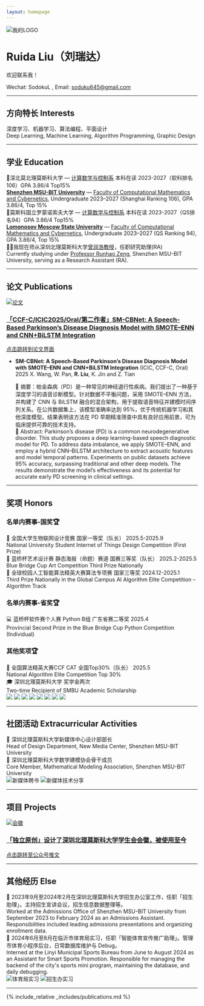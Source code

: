 ```yaml
---
layout: homepage
---
```

<div class="logo-banner">
  <img src="./MYDATA/LOGO1.png" alt="我的LOGO">
</div>

# Ruida Liu（刘瑞达）
欢迎联系我！

Wechat: SodokuL  ,  Email: soduku645@gmail.com
  
    
<hr class="gradient-line">

## 方向特长 Interests

<div class="zh-en-block">
  深度学习、机器学习、算法编程、平面设计<br>
  <span class="en-line">Deep Learning, Machine Learning, Algorithm Programming, Graphic Design</span>
</div>

<hr class="pretty-line">


## 学业 Education

<div class="zh-en-block">
  🏫深北莫北理莫斯科大学 — <a href="https://www.smbu.edu.cn/xsjg/jssxykzx/yxjs.htm">计算数学与控制系</a> 本科在读 2023-2027（软科排名106）GPA 3.86/4 Top15%<br>
  <span class="en-line"><a href="https://www.smbu.edu.cn/index.htm"><b>Shenzhen MSU-BIT University</b></a> — <a href="https://www.smbu.edu.cn/xsjg/jssxykzx/yxjs.htm">Faculty of Computational Mathematics and Cybernetics</a>, Undergraduate 2023–2027 (Shanghai Ranking 106), GPA 3.86/4, Top 15%</span>
</div>


<div class="zh-en-block">
  🏫莫斯科国立罗蒙诺索夫大学 — <a href="https://cs.msu.ru/en">计算数学与控制系</a> 本科在读 2023-2027（QS排名94）GPA 3.86/4 Top15%<br>
  <span class="en-line"><a href="https://msu.ru/"><b>Lomonosov Moscow State University</b></a> — <a href="https://cs.msu.ru/en">Faculty of Computational Mathematics and Cybernetics</a>, Undergraduate 2023–2027 (QS Ranking 94), GPA 3.86/4, Top 15%</span>
</div>


<div class="zh-en-block">
  🧑‍🏫我现在师从深圳北理莫斯科大学<a href="https://ai.smbu.edu.cn/info/1251/1881.html">曾润浩教授</a>，任职研究助理(RA)<br>
  <span class="en-line">Currently studying under <a href="https://zengrunhao.com/index.html">Professor Runhao Zeng</a>, Shenzhen MSU-BIT University, serving as a Research Assistant (RA).</span>
</div>

<hr class="pretty-line">


## 论文 Publications

<div class="card-grid">
  <a href="https://link.springer.com/chapter/10.1007/978-981-95-0030-7_4" class="notion-card" target="_blank">
    <img src="./MYDATA/屏幕截图 2025-05-22 120919.png" alt="论文" class="card-img">
    <div class="card-text">
      <h3>「CCF-C/ICIC2025/Oral/第二作者」SM-CBNet: A Speech-Based Parkinson’s Disease Diagnosis Model with SMOTE–ENN and CNN+BiLSTM Integration</h3>
      <p>点击跳转到论文界面</p>
    </div>
  </a>
</div>


- **SM-CBNet: A Speech-Based Parkinson’s Disease Diagnosis Model with SMOTE–ENN and CNN+BiLSTM Integration** (ICIC, CCF-C, Oral) 2025
  X. Wang, W. Pan, **R. Liu**, K. Jin and Z. Tian
  
  <div class="zh-en-block">
  📄 摘要：帕金森病（PD）是一种常见的神经退行性疾病。我们提出了一种基于深度学习的语音诊断模型。针对数据不平衡问题，采用 SMOTE–ENN 方法，并构建了 CNN 与 BiLSTM 融合的混合架构，用于提取语音特征并建模时间序列关系。在公共数据集上，该模型准确率达到 95%，优于传统机器学习和其他深度模型。结果表明该方法在 PD 早期精准筛查中具有良好应用前景，可为临床提供可靠的技术支持。<br>
  <span class="en-line">
  📄 Abstract: Parkinson’s disease (PD) is a common neurodegenerative disorder. This study proposes a deep learning-based speech diagnostic model for PD. To address data imbalance, we apply SMOTE–ENN, and employ a hybrid CNN–BiLSTM architecture to extract acoustic features and model temporal patterns. Experiments on public datasets achieve 95% accuracy, surpassing traditional and other deep models. The results demonstrate the model’s effectiveness and its potential for accurate early PD screening in clinical settings.
  </span>
  </div>



<hr class="pretty-line">


## 奖项 Honors

### 名单内赛事-国奖🏆

<div class="zh-en-block">
  🥇 全国大学生物联网设计竞赛   国家一等奖（队长）  2025.5-2025.9<br>
  <span class="en-line">National University Student Internet of Things Design Competition (First Prize)</span>
</div>

<div class="zh-en-block">
  🥉 蓝桥杯艺术设计赛  静态海报（命题）赛道   国赛三等奖（队长）  2025.2-2025.5<br>
  <span class="en-line">Blue Bridge Cup Art Competition Third Prize Nationally</span>
</div>

<div class="zh-en-block">
  🥉 全球校园人工智能算法精英大赛算法专项赛   国家三等奖   2024.12-2025.1<br>
  <span class="en-line">Third Prize Nationally in the Global Campus AI Algorithm Elite Competition – Algorithm Track</span>
</div>

### 名单内赛事-省奖🏆

<div class="zh-en-block">
  💻 蓝桥杯软件赛个人赛 Python B组   广东省赛二等奖   2025.4<br>
  <span class="en-line">Provincial Second Prize in the Blue Bridge Cup Python Competition (Individual)</span>
</div>

### 其他奖项🏆

<div class="zh-en-block">
  🧠 全国算法精英大赛CCF CAT 全国Top30%（队长）  2025.5<br>
  <span class="en-line">National Algorithm Elite Competition Top 30%</span>
</div>

<div class="zh-en-block">
  🎓 深圳北理莫斯科大学  奖学金两次<br>
  <span class="en-line">Two-time Recipient of SMBU Academic Scholarship</span>
</div>

<!--
  <div class="zh-en-block">
    📘 英语四级<br>
    <span class="en-line">CET-4 Certificate (College English Test, Band 4)</span>
</div>
 -->
 
<!--

<div class="zh-en-block">
  🧮 中国大学生程序设计竞赛 CCPC（在投）<br>
  <span class="en-line">China Collegiate Programming Contest (CCPC) (Under Review)</span>
</div>

    -->




  



<div class="loop-slider">
  <div class="slider-track">
    <img src="./MYDATA/Jiangxuejin1.jpg" class="fancy-image">
    <img src="./MYDATA/sfjysss.png" class="fancy-image">
    <img src="./MYDATA/sfjysgs.png" class="fancy-image">
    <img src="./MYDATA/奖学金二等.png" class="fancy-image">
    <!-- 再复制一轮，实现无缝衔接 -->
    <img src="./MYDATA/Jiangxuejin1.jpg" class="fancy-image">
    <img src="./MYDATA/sfjysss.png" class="fancy-image">
    <img src="./MYDATA/sfjysgs.png" class="fancy-image">
    <img src="./MYDATA/奖学金二等.png" class="fancy-image">
  </div>
</div>



<hr class="pretty-line">




## 社团活动 Extracurricular Activities



<div class="zh-en-block">
  🎨 深圳北理莫斯科大学新媒体中心设计部部长<br>
  <span class="en-line">Head of Design Department, New Media Center, Shenzhen MSU-BIT University</span>
</div>

<div class="zh-en-block">
  📐 深圳北理莫斯科大学数学建模协会骨干成员<br>
  <span class="en-line">Core Member, Mathematical Modeling Association, Shenzhen MSU-BIT University</span>
</div>

<div class="photo-grid">
  <img src="./MYDATA/新媒体聘书.png" alt="新媒体聘书">
  <img src="./MYDATA/新媒体技术分享.png" alt="新媒体技术分享">
</div>


<hr class="pretty-line">


## 项目 Projects

<div class="card-grid">
  <a href="https://mp.weixin.qq.com/s/UUB207kcCMzUx-u4nrESOg" class="notion-card" target="_blank">
    <img src="./MYDATA/画板 1 副本@4x.png" alt="会徽" class="card-img">
    <div class="card-text">
      <h3>「独立原创」设计了深圳北理莫斯科大学学生会会徽，被使用至今</h3>
      <p>点击跳转至公众号推文</p>
    </div>
  </a>
</div>


<hr class="pretty-line">


## 其他经历 Else



<div class="zh-en-block">
  📌 2023年9月至2024年2月在深圳北理莫斯科大学招生办公室工作，任职「招生助理」。主持招生宣讲会议，招生信息数据整理等。<br>
  <span class="en-line">Worked at the Admissions Office of Shenzhen MSU-BIT University from September 2023 to February 2024 as an Admissions Assistant. Responsibilities included leading admissions presentations and organizing enrollment data.</span>
</div>

<div class="zh-en-block">
  🏃 2024年6月至8月在临沂市体育局实习，任职「智能体育宣传推广助理」。管理市体育小程序后台，日常数据库维护与 Debug。<br>
  <span class="en-line">Interned at the Linyi Municipal Sports Bureau from June to August 2024 as an Assistant for Smart Sports Promotion. Responsible for managing the backend of the city's sports mini program, maintaining the database, and daily debugging.</span>
</div>


<div class="photo-grid">
  <img src="./MYDATA/青鸟计划.png" alt="体育局实习">
  <img src="./MYDATA/招生办实习.jpg" alt="招生办实习">
</div>


<hr class="pretty-line">


{% include_relative _includes/publications.md %}


